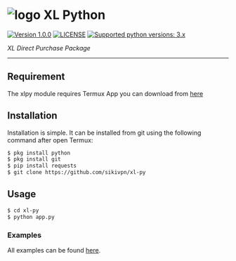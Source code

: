# ![logo](/examples/assets/XL-sm.png) XL Python

 [![Version 1.0.0](https://img.shields.io/badge/version-1.0.0-green.svg "Version 1.0.0")](#) [![LICENSE](https://img.shields.io/badge/licence-GPL--3.0-blue.svg "LICENSE")](https://github.com/albertoanggi/xl-py/blob/master/LICENSE) [![Supported python versions: 3.x](https://img.shields.io/badge/python-3.x-green.svg "Supported python versions: 3.x")](https://www.python.org/downloads/)

*XL Direct Purchase Package*

----

## Requirement

The xlpy module requires Termux App you can download from [here](https://play.google.com/store/apps/details?id=com.termux)

## Installation

Installation is simple. It can be installed from git using the following command after open Termux:
```sh
$ pkg install python
$ pkg install git
$ pip install requests
$ git clone https://github.com/sikivpn/xl-py
```

## Usage

```sh
$ cd xl-py
$ python app.py
```

### Examples

All examples can be found [here](https://github.com/sikivpn/xl-py/tree/master/examples).
